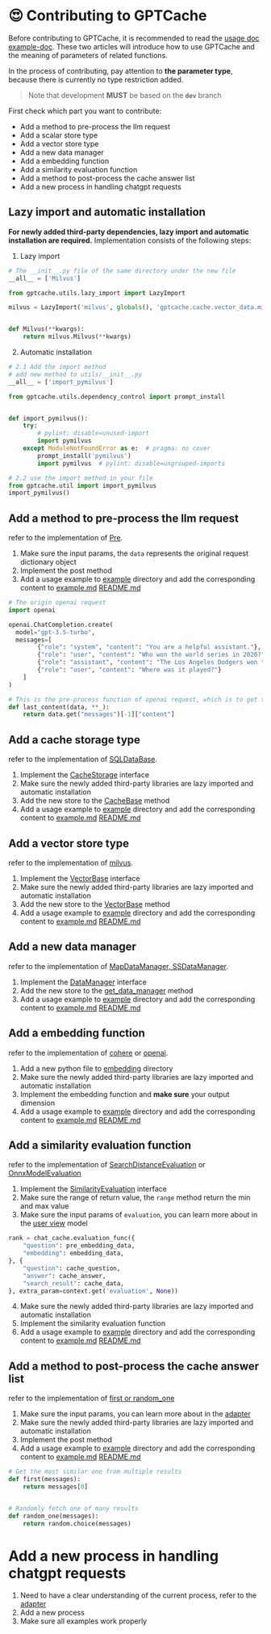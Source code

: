 # 😍 Contributing to GPTCache

Before contributing to GPTCache, it is recommended to read the [usage doc](https://github.com/zilliztech/GPTCache/blob/main/docs/usage.md) [example-doc](https://github.com/zilliztech/GPTCache/blob/main/examples/README.md).
These two articles will introduce how to use GPTCache and the meaning of parameters of related functions.

In the process of contributing, pay attention to **the parameter type**, because there is currently no type restriction added.

> Note that development **MUST** be based on the **`dev`** branch

First check which part you want to contribute:
- Add a method to pre-process the llm request
- Add a scalar store type
- Add a vector store type
- Add a new data manager
- Add a embedding function
- Add a similarity evaluation function
- Add a method to post-process the cache answer list
- Add a new process in handling chatgpt requests

## Lazy import and automatic installation

**For newly added third-party dependencies, lazy import and automatic installation are required.** Implementation consists of the following steps:
1. Lazy import
```python
# The __init__.py file of the same directory under the new file
__all__ = ['Milvus']

from gptcache.utils.lazy_import import LazyImport

milvus = LazyImport('milvus', globals(), 'gptcache.cache.vector_data.milvus')


def Milvus(**kwargs):
    return milvus.Milvus(**kwargs)
```
2. Automatic installation
```python
# 2.1 Add the import method
# add new method to utils/__init__.py
__all__ = ['import_pymilvus']

from gptcache.utils.dependency_control import prompt_install


def import_pymilvus():
    try:
        # pylint: disable=unused-import
        import pymilvus
    except ModuleNotFoundError as e:  # pragma: no cover
        prompt_install('pymilvus')
        import pymilvus  # pylint: disable=ungrouped-imports

# 2.2 use the import method in your file
from gptcache.util import import_pymilvus
import_pymilvus()
```

## Add a method to pre-process the llm request

refer to the implementation of [Pre](https://github.com/zilliztech/GPTCache/blob/main/gptcache/processor/pre.py).

1. Make sure the input params, the `data` represents the original request dictionary object
2. Implement the post method
3. Add a usage example to [example](https://github.com/zilliztech/GPTCache/blob/main/examples) directory and add the corresponding content to [example.md](https://github.com/zilliztech/GPTCache/blob/main/examples/README.md) [README.md](https://github.com/zilliztech/GPTCache/blob/main/README.md)

```python
# The origin openai request
import openai

openai.ChatCompletion.create(
  model="gpt-3.5-turbo",
  messages=[
        {"role": "system", "content": "You are a helpful assistant."},
        {"role": "user", "content": "Who won the world series in 2020?"},
        {"role": "assistant", "content": "The Los Angeles Dodgers won the World Series in 2020."},
        {"role": "user", "content": "Where was it played?"}
    ]
)

# This is the pre-process function of openai request, which is to get the last message
def last_content(data, **_):
    return data.get("messages")[-1]["content"]
```

## Add a cache storage type

refer to the implementation of [SQLDataBase](https://github.com/zilliztech/GPTCache/blob/main/gptcache/manager/scalar_data/sqlalchemy.py).

1. Implement the [CacheStorage](https://github.com/zilliztech/GPTCache/blob/main/gptcache/manager/scalar_data/base.py) interface
2. Make sure the newly added third-party libraries are lazy imported and automatic installation
4. Add the new store to the [CacheBase](https://github.com/zilliztech/GPTCache/blob/main/gptcache/manager/scalar_data/manager.py) method
5. Add a usage example to [example](https://github.com/zilliztech/GPTCache/tree/main/examples/data_manager) directory and add the corresponding content to [example.md](https://github.com/zilliztech/GPTCache/blob/main/examples/README.md) [README.md](https://github.com/zilliztech/GPTCache/blob/main/README.md)

## Add a vector store type

refer to the implementation of [milvus](https://github.com/zilliztech/GPTCache/blob/main/gptcache/manager/vector_data/milvus.py).

1. Implement the [VectorBase](https://github.com/zilliztech/GPTCache/blob/main/gptcache/manager/vector_data/base.py) interface
2. Make sure the newly added third-party libraries are lazy imported and automatic installation
3. Add the new store to the [VectorBase](https://github.com/zilliztech/GPTCache/blob/main/gptcache/manager/vector_data/manager.py) method
4. Add a usage example to [example](https://github.com/zilliztech/GPTCache/tree/main/examples/data_manager) directory and add the corresponding content to [example.md](https://github.com/zilliztech/GPTCache/blob/main/examples/README.md) [README.md](https://github.com/zilliztech/GPTCache/blob/main/README.md)

## Add a new data manager

refer to the implementation of [MapDataManager, SSDataManager](https://github.com/zilliztech/GPTCache/blob/main/gptcache/manager/data_manager.py).

1. Implement the [DataManager](https://github.com/zilliztech/GPTCache/blob/main/gptcache/manager/data_manager.py) interface
2. Add the new store to the [get_data_manager](https://github.com/zilliztech/GPTCache/blob/main/gptcache/manager/data_manager.py) method
3. Add a usage example to [example](https://github.com/zilliztech/GPTCache/tree/main/examples/data_manager) directory and add the corresponding content to [example.md](https://github.com/zilliztech/GPTCache/blob/main/examples/README.md) [README.md](https://github.com/zilliztech/GPTCache/blob/main/README.md)

## Add a embedding function

refer to the implementation of [cohere](https://github.com/zilliztech/GPTCache/blob/main/gptcache/embedding/cohere.py) or [openai](https://github.com/zilliztech/GPTCache/blob/main/gptcache/embedding/openai.py).

1. Add a new python file to [embedding](https://github.com/zilliztech/GPTCache/tree/main/gptcache/embedding) directory
2. Make sure the newly added third-party libraries are lazy imported and automatic installation
3. Implement the embedding function and **make sure** your output dimension
4. Add a usage example to [example](https://github.com/zilliztech/GPTCache/tree/main/examples/embedding) directory and add the corresponding content to [example.md](https://github.com/zilliztech/GPTCache/blob/main/examples/README.md) [README.md](https://github.com/zilliztech/GPTCache/blob/main/README.md)

## Add a similarity evaluation function

refer to the implementation of [SearchDistanceEvaluation](https://github.com/zilliztech/GPTCache/blob/main/gptcache/similarity_evaluation/distance.py) or [OnnxModelEvaluation](https://github.com/zilliztech/GPTCache/blob/main/gptcache/similarity_evaluation/onnx.py)

1. Implement the [SimilarityEvaluation](https://github.com/zilliztech/GPTCache/blob/main/gptcache/similarity_evaluation/similarity_evaluation.py) interface
2. Make sure the range of return value, the `range` method return the min and max value
3. Make sure the input params of `evaluation`, you can learn more about in the [user view](https://github.com/zilliztech/GPTCache/blob/main/gptcache/adapter/openai.py) model
```python
rank = chat_cache.evaluation_func({
    "question": pre_embedding_data,
    "embedding": embedding_data,
}, {
    "question": cache_question,
    "answer": cache_answer,
    "search_result": cache_data,
}, extra_param=context.get('evaluation', None))
```
4. Make sure the newly added third-party libraries are lazy imported and automatic installation
5. Implement the similarity evaluation function
6. Add a usage example to [example](https://github.com/zilliztech/GPTCache/blob/main/examples) directory and add the corresponding content to [example.md](https://github.com/zilliztech/GPTCache/blob/main/examples/README.md) [README.md](https://github.com/zilliztech/GPTCache/blob/main/README.md)

## Add a method to post-process the cache answer list

refer to the implementation of [first or random_one](https://github.com/zilliztech/GPTCache/blob/main/gptcache/processor/post.py)

1. Make sure the input params, you can learn more about in the [adapter](https://github.com/zilliztech/GPTCache/blob/main/gptcache/adapter/adapter.py)
2. Make sure the newly added third-party libraries are lazy imported and automatic installation
3. Implement the post method
4. Add a usage example to [example](https://github.com/zilliztech/GPTCache/blob/main/examples) directory and add the corresponding content to [example.md](https://github.com/zilliztech/GPTCache/blob/main/examples/README.md) [README.md](https://github.com/zilliztech/GPTCache/blob/main/README.md)

```python
# Get the most similar one from multiple results
def first(messages):
    return messages[0]


# Randomly fetch one of many results
def random_one(messages):
    return random.choice(messages)
```

# Add a new process in handling chatgpt requests

1. Need to have a clear understanding of the current process, refer to the [adapter](https://github.com/zilliztech/GPTCache/blob/main/gptcache/adapter/adapter.py)
2. Add a new process
3. Make sure all examples work properly
